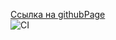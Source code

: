 [Ссылка на githubPage](https://yomatvha.github.io/http/) <br />
![CI](https://github.com/yomatvha/http/actions/workflows/web.yml/badge.svg)